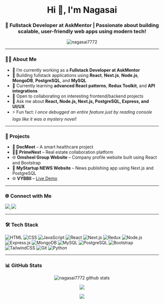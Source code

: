 <h1 align="center">Hi 👋, I'm Nagasai</h1>
<h3 align="center">💼 Fullstack Developer at AskMentor | Passionate about building scalable, user-friendly web apps using modern tech!</h3>

<p align="center">
  <img src="https://komarev.com/ghpvc/?username=nagasai7772&label=Profile%20views&color=0e75b6&style=flat" alt="nagasai7772" />
</p>

---

### 👨‍💻 About Me

- 🔭 I’m currently working as a **Fullstack Developer at AskMentor**
- 🚀 Building fullstack applications using **React**, **Next.js**, **Node.js**, **MongoDB**, **PostgreSQL**, and **MySQL**
- 🌱 Currently learning **advanced React patterns**, **Redux Toolkit**, and **API integrations**
- 👯 Open to collaborating on interesting frontend/backend projects
- 💬 Ask me about **React, Node.js, Next.js, PostgreSQL, Express, and UI/UX**
- ⚡ Fun fact: *I once debugged an entire feature just by reading console logs like it was a mystery novel!*

---

### 🚀 Projects

- 🏥 **DocMeet** – A smart healthcare project
- 🧑‍💼 **PrimeNest** – Real estate collaboration platform
- 🌐 **Omsheel Group Website** – Company profile website built using React and Bootstrap
- 📰 **MyStartup NEWS Website** – News publishing app using Next.js and PostgreSQL
- 🌐 **VYBBII** – [Live Demo](https://nagasai7772.github.io/Project-Vybbi-/index5.html)

---

### 🌐 Connect with Me

<p align="left">
  <a href="https://linkedin.com/in/naga-sai-692a75274" target="_blank">
    <img src="https://img.shields.io/badge/LinkedIn-0077B5?style=for-the-badge&logo=linkedin&logoColor=white" />
  </a>
  <a href="https://stackoverflow.com/users/27391525" target="_blank">
    <img src="https://img.shields.io/badge/StackOverflow-FE7A16?style=for-the-badge&logo=stackoverflow&logoColor=white" />
  </a>
</p>

---

### 🛠️ Tech Stack

![HTML](https://img.shields.io/badge/HTML5-E34F26?logo=html5&logoColor=white&style=for-the-badge)
![CSS](https://img.shields.io/badge/CSS3-1572B6?logo=css3&logoColor=white&style=for-the-badge)
![JavaScript](https://img.shields.io/badge/JavaScript-F7DF1E?logo=javascript&logoColor=black&style=for-the-badge)
![React](https://img.shields.io/badge/React-20232A?logo=react&logoColor=61DAFB&style=for-the-badge)
![Next.js](https://img.shields.io/badge/Next.js-000000?logo=nextdotjs&logoColor=white&style=for-the-badge)
![Redux](https://img.shields.io/badge/Redux-764ABC?logo=redux&logoColor=white&style=for-the-badge)
![Node.js](https://img.shields.io/badge/Node.js-339933?logo=node.js&logoColor=white&style=for-the-badge)
![Express.js](https://img.shields.io/badge/Express.js-000000?logo=express&logoColor=white&style=for-the-badge)
![MongoDB](https://img.shields.io/badge/MongoDB-47A248?logo=mongodb&logoColor=white&style=for-the-badge)
![MySQL](https://img.shields.io/badge/MySQL-4479A1?logo=mysql&logoColor=white&style=for-the-badge)
![PostgreSQL](https://img.shields.io/badge/PostgreSQL-4169E1?logo=postgresql&logoColor=white&style=for-the-badge)
![Bootstrap](https://img.shields.io/badge/Bootstrap-563D7C?logo=bootstrap&logoColor=white&style=for-the-badge)
![TailwindCSS](https://img.shields.io/badge/TailwindCSS-06B6D4?logo=tailwindcss&logoColor=white&style=for-the-badge)
![Git](https://img.shields.io/badge/Git-F05032?logo=git&logoColor=white&style=for-the-badge)
![Python](https://img.shields.io/badge/Python-3776AB?logo=python&logoColor=white&style=for-the-badge)

---

### 📊 GitHub Stats

<p align="center">
  <img src="https://github-readme-stats.vercel.app/api?username=nagasai7772&show_icons=true&theme=radical" alt="nagasai7772 github stats" />
</p>

<p align="center">
  <img src="https://github-readme-streak-stats.herokuapp.com?user=nagasai7772&theme=radical&hide_border=false" />
</p>

<p align="center">
  <img src="https://github-readme-stats.vercel.app/api/top-langs/?username=nagasai7772&layout=compact&theme=radical" />
</p>


